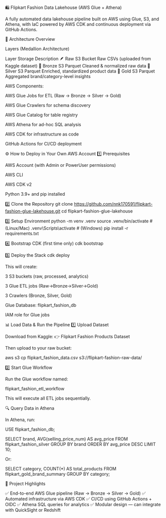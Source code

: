 🛍️ Flipkart Fashion Data Lakehouse (AWS Glue + Athena)

A fully automated data lakehouse pipeline built on AWS using Glue, S3, and Athena, with IaC powered by AWS CDK and continuous deployment via GitHub Actions.

🚀 Architecture Overview

Layers (Medallion Architecture)

Layer	Storage	Description
🪶 Raw	S3 Bucket	Raw CSVs (uploaded from Kaggle dataset)
🥉 Bronze	S3 Parquet	Cleaned & normalized raw data
🥈 Silver	S3 Parquet	Enriched, standardized product data
🥇 Gold	S3 Parquet	Aggregated brand/category-level insights

AWS Components:

AWS Glue Jobs for ETL (Raw → Bronze → Silver → Gold)

AWS Glue Crawlers for schema discovery

AWS Glue Catalog for table registry

AWS Athena for ad-hoc SQL analysis

AWS CDK for infrastructure as code

GitHub Actions for CI/CD deployment

⚙️ How to Deploy in Your Own AWS Account
1️⃣ Prerequisites

AWS Account (with Admin or PowerUser permissions)

AWS CLI

AWS CDK v2

Python 3.9+ and pip installed

2️⃣ Clone the Repository
git clone https://github.com/nnk170591/flipkart-fashion-glue-lakehouse.git
cd flipkart-fashion-glue-lakehouse

3️⃣ Setup Environment
python -m venv .venv
source .venv/bin/activate  # (Linux/Mac)
.venv\Scripts\activate     # (Windows)
pip install -r requirements.txt

4️⃣ Bootstrap CDK (first time only)
cdk bootstrap

5️⃣ Deploy the Stack
cdk deploy


This will create:

3 S3 buckets (raw, processed, analytics)

3 Glue ETL jobs (Raw→Bronze→Silver→Gold)

3 Crawlers (Bronze, Silver, Gold)

Glue Database: flipkart_fashion_db

IAM role for Glue jobs

📊 Load Data & Run the Pipeline
1️⃣ Upload Dataset

Download from Kaggle:
👉 Flipkart Fashion Products Dataset

Then upload to your raw bucket:

aws s3 cp flipkart_fashion_data.csv s3://flipkart-fashion-raw-data/

2️⃣ Start Glue Workflow

Run the Glue workflow named:

flipkart_fashion_etl_workflow


This will execute all ETL jobs sequentially.

🔍 Query Data in Athena

In Athena, run:

USE flipkart_fashion_db;

SELECT brand, AVG(selling_price_num) AS avg_price
FROM flipkart_fashion_silver
GROUP BY brand
ORDER BY avg_price DESC
LIMIT 10;


Or:

SELECT category, COUNT(*) AS total_products
FROM flipkart_gold_brand_summary
GROUP BY category;

🧩 Project Highlights

✅ End-to-end AWS Glue pipeline (Raw → Bronze → Silver → Gold)
✅ Automated infrastructure via AWS CDK
✅ CI/CD using GitHub Actions + OIDC
✅ Athena SQL queries for analytics
✅ Modular design — can integrate with QuickSight or Redshift